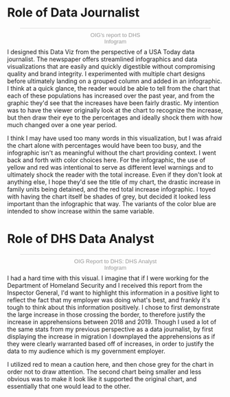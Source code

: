 # Role of Data Journalist
<div class="infogram-embed" data-id="351c5286-5175-4379-913e-0298b4baf3ac" data-type="interactive" data-title="OIG&amp;#39;s report to DHS"></div><script>!function(e,t,s,i){var n="InfogramEmbeds",o=e.getElementsByTagName("script")[0],d=/^http:/.test(e.location)?"http:":"https:";if(/^\/{2}/.test(i)&&(i=d+i),window[n]&&window[n].initialized)window[n].process&&window[n].process();else if(!e.getElementById(s)){var r=e.createElement("script");r.async=1,r.id=s,r.src=i,o.parentNode.insertBefore(r,o)}}(document,0,"infogram-async","https://e.infogram.com/js/dist/embed-loader-min.js");</script><div style="padding:8px 0;font-family:Arial!important;font-size:13px!important;line-height:15px!important;text-align:center;border-top:1px solid #dadada;margin:0 30px"><a href="https://infogram.com/351c5286-5175-4379-913e-0298b4baf3ac" style="color:#989898!important;text-decoration:none!important;" target="_blank">OIG's report to DHS</a><br><a href="https://infogram.com" style="color:#989898!important;text-decoration:none!important;" target="_blank" rel="nofollow">Infogram</a></div>
I designed this Data Viz from the perspective of a USA Today data journalist. The newspaper offers streamlined infographics and data visualizations that are easily and quickly digestible without compromising quality and brand integrity. I experimented with multiple chart designs before ultimately landing on a grouped column and added in an infographic. I think at a quick glance, the reader would be able to tell from the chart that each of these populations has increased over the past year, and from the graphic they'd see that the increases have been fairly drastic. My intention was to have the viewer originally look at the chart to recognize the increase, but then draw their eye to the percentages and ideally shock them with how much changed over a one year period.

I think I may have used too many words in this visualization, but I was afraid the chart alone with percentages would have been too busy, and the infographic isn't as meaningful without the chart providing context. I went back and forth with color choices here. For the infographic, the use of yellow and red was intentional to serve as different level warnings and to ultimately shock the reader with the total increase. Even if they don't look at anything else, I hope they'd see the title of my chart, the drastic increase in family units being detained, and the red total increase infographic. I toyed with having the chart itself be shades of grey, but decided it looked less important than the infographic that way. The variants of the color blue are intended to show increase within the same variable.

# Role of DHS Data Analyst
<div class="infogram-embed" data-id="078a7e90-4ce4-485c-8dac-aa9571973151" data-type="interactive" data-title="OIG Report to DHS: DHS Analyst"></div><script>!function(e,t,s,i){var n="InfogramEmbeds",o=e.getElementsByTagName("script")[0],d=/^http:/.test(e.location)?"http:":"https:";if(/^\/{2}/.test(i)&&(i=d+i),window[n]&&window[n].initialized)window[n].process&&window[n].process();else if(!e.getElementById(s)){var r=e.createElement("script");r.async=1,r.id=s,r.src=i,o.parentNode.insertBefore(r,o)}}(document,0,"infogram-async","https://e.infogram.com/js/dist/embed-loader-min.js");</script><div style="padding:8px 0;font-family:Arial!important;font-size:13px!important;line-height:15px!important;text-align:center;border-top:1px solid #dadada;margin:0 30px"><a href="https://infogram.com/078a7e90-4ce4-485c-8dac-aa9571973151" style="color:#989898!important;text-decoration:none!important;" target="_blank">OIG Report to DHS: DHS Analyst</a><br><a href="https://infogram.com" style="color:#989898!important;text-decoration:none!important;" target="_blank" rel="nofollow">Infogram</a></div>
I had a hard time with this visual. I imagine that if I were working for the Department of Homeland Security and I received this report from the Inspector General, I'd want to highlight this information in a positive light to reflect the fact that my employer was doing what's best, and frankly it's tough to think about this information positively. I chose to first demonstrate the large increase in those crossing the border, to therefore justify the increase in apprehensions between 2018 and 2019. Though I used a lot of the same stats from my previous perspective as a data journalist, by first displaying the increase in migration I downplayed the apprehensions as if they were clearly warranted based off of increases, in order to justify the data to my audience which is my government employer.

I utilized red to mean a caution here, and then chose grey for the chart in order not to draw attention. The second chart being smaller and less obvious was to make it look like it supported the original chart, and essentially that one would lead to the other.
